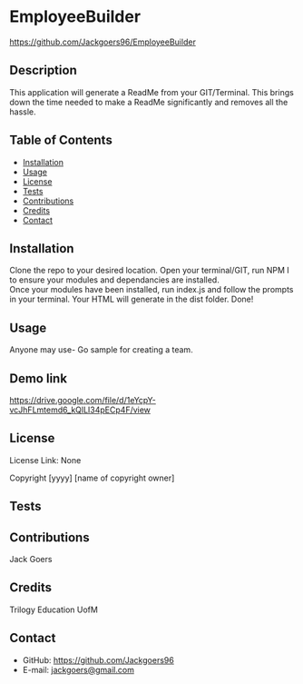 # EmployeeBuilder

https://github.com/Jackgoers96/EmployeeBuilder

## Description

This application will generate a ReadMe from your GIT/Terminal. This brings down the time needed to make a ReadMe significantly and removes all the hassle.

## Table of Contents

- [Installation](#installation)
- [Usage](#usage)
- [License](#license)
- [Tests](#Tests)
- [Contributions](#Contributions)
- [Credits](#Credits)
- [Contact](#Contact)

## Installation

Clone the repo to your desired location. Open your terminal/GIT, run NPM I to ensure your modules and dependancies are installed.  
Once your modules have been installed, run index.js and follow the prompts in your terminal.
Your HTML will generate in the dist folder. 
Done!

## Usage

Anyone may use- Go sample for creating a team. 

## Demo link
https://drive.google.com/file/d/1eYcpY-vcJhFLmtemd6_kQlLI34pECp4F/view

## License

License Link: None

Copyright [yyyy] [name of copyright owner]

## Tests

## Contributions

Jack Goers

## Credits

Trilogy Education
UofM

## Contact

- GitHub: https://github.com/Jackgoers96
- E-mail: jackgoers@gmail.com
